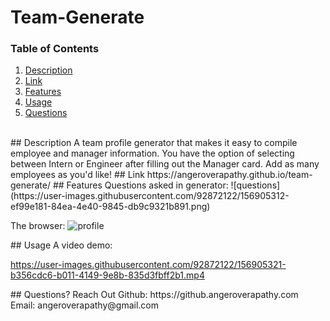 # Team-Generate

### Table of Contents
1. [Description](#description)
2. [Link](#link)
3. [Features](#features)
4. [Usage](#useage)
5. [Questions](#questions)

<br/>

<a name="description"/>
## Description 
A team profile generator that makes it easy to compile employee and manager information. You have the option of selecting between Intern or Engineer after filling out the Manager card. Add as many employees as you'd like! 


<a name="link"/>
## Link
https://angeroverapathy.github.io/team-generate/


<a name="features"/>
## Features
Questions asked in generator:
![questions](https://user-images.githubusercontent.com/92872122/156905312-ef99e181-84ea-4e40-9845-db9c9321b891.png)


The browser:
![profile](https://user-images.githubusercontent.com/92872122/156905314-8eb88c8a-e159-48ec-9f71-1fc72a46ca7d.png)



<a name="usage"/>
## Usage
A video demo:

https://user-images.githubusercontent.com/92872122/156905321-b356cdc6-b011-4149-9e8b-835d3fbff2b1.mp4





<a name="questions"/>
## Questions? Reach Out
Github: https://github.angeroverapathy.com
Email: angeroverapathy@gmail.com
